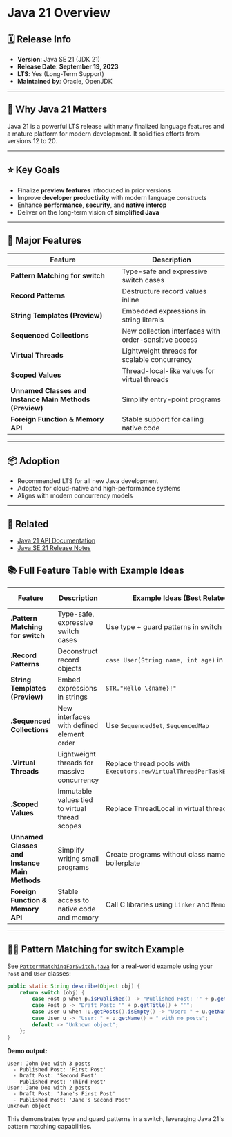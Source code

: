 # Java 21 Overview

## 🗓️ Release Info

- **Version**: Java SE 21 (JDK 21)
- **Release Date**: **September 19, 2023**
- **LTS**: Yes (Long-Term Support)
- **Maintained by**: Oracle, OpenJDK

---

## 🚀 Why Java 21 Matters

Java 21 is a powerful LTS release with many finalized language features and a mature platform for modern development. It solidifies efforts from versions 12 to 20.

---

## ⭐ Key Goals

- Finalize **preview features** introduced in prior versions
- Improve **developer productivity** with modern language constructs
- Enhance **performance**, **security**, and **native interop**
- Deliver on the long-term vision of **simplified Java**

---

## 🧩 Major Features

| Feature                             | Description                                            |
| ----------------------------------- | ------------------------------------------------------ |
| **Pattern Matching for switch**     | Type-safe and expressive switch cases                 |
| **Record Patterns**                 | Destructure record values inline                      |
| **String Templates (Preview)**      | Embedded expressions in string literals               |
| **Sequenced Collections**           | New collection interfaces with order-sensitive access |
| **Virtual Threads**                | Lightweight threads for scalable concurrency           |
| **Scoped Values**                   | Thread-local-like values for virtual threads          |
| **Unnamed Classes and Instance Main Methods (Preview)** | Simplify entry-point programs       |
| **Foreign Function & Memory API**   | Stable support for calling native code                |

---

## 📦 Adoption

- Recommended LTS for all new Java development
- Adopted for cloud-native and high-performance systems
- Aligns with modern concurrency models

---

## 🔗 Related

- [Java 21 API Documentation](https://docs.oracle.com/en/java/javase/21/docs/api/)
- [Java SE 21 Release Notes](https://www.oracle.com/java/technologies/javase/21-relnote.html)

## 📚 Full Feature Table with Example Ideas

| Feature                                       | Description                                              | Example Ideas (Best Related)                                  | Major Feature? |
|-----------------------------------------------|----------------------------------------------------------|----------------------------------------------------------------|----------------|
| **.Pattern Matching for switch**              | Type-safe, expressive switch cases                       | Use type + guard patterns in switch                            | ✅ Yes         |
| **.Record Patterns**                          | Deconstruct record objects                               | `case User(String name, int age)` in switch                    | ✅ Yes         |
| **String Templates (Preview)**                | Embed expressions in strings                             | `STR."Hello \{name}!"`                                         | ✅ Yes         |
| **.Sequenced Collections**                    | New interfaces with defined element order                | Use `SequencedSet`, `SequencedMap`                             | ✅ Yes         |
| **.Virtual Threads**                          | Lightweight threads for massive concurrency              | Replace thread pools with `Executors.newVirtualThreadPerTaskExecutor()` | ✅ Yes  |
| **.Scoped Values**                            | Immutable values tied to virtual thread scopes           | Replace ThreadLocal in virtual threads                         | ❌ No          |
| **Unnamed Classes and Instance Main Methods** | Simplify writing small programs                          | Create programs without class names or main boilerplate        | ❌ No          |
| **Foreign Function & Memory API**             | Stable access to native code and memory                  | Call C libraries using `Linker` and `MemorySegment`            | ✅ Yes         |

---

## 🧑‍💻 Pattern Matching for switch Example

See [`PatternMatchingForSwitch.java`](java-examples/src/main/java/br/dev/PatternMatchingForSwitch.java) for a real-world example using your `Post` and `User` classes:

```java
public static String describe(Object obj) {
    return switch (obj) {
        case Post p when p.isPublished() -> "Published Post: '" + p.getTitle() + "'";
        case Post p -> "Draft Post: '" + p.getTitle() + "'";
        case User u when !u.getPosts().isEmpty() -> "User: " + u.getName() + " with " + u.getPosts().size() + " posts";
        case User u -> "User: " + u.getName() + " with no posts";
        default -> "Unknown object";
    };
}
```

**Demo output:**
```
User: John Doe with 3 posts
  - Published Post: 'First Post'
  - Draft Post: 'Second Post'
  - Published Post: 'Third Post'
User: Jane Doe with 2 posts
  - Draft Post: 'Jane's First Post'
  - Published Post: 'Jane's Second Post'
Unknown object
```

This demonstrates type and guard patterns in a switch, leveraging Java 21's pattern matching capabilities.
